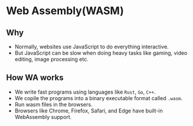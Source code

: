 # Web Assembly(WASM)

## Why

- Normally, websites use JavaScript to do everything interactive.
- But JavaScript can be slow when doing heavy tasks like gaming, video editing, image processing etc.

## How WA works

- We write fast programs using languages like `Rust`, `Go`, `C++`.
- We copile the programs into a binary executable format called `.wasm`.
- Run wasm files in the browsers.
- Browsers like Chrome, Firefox, Safari, and Edge have built-in WebAssembly support.
